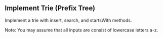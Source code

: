 Implement Trie (Prefix Tree) 
---


Implement a trie with insert, search, and startsWith methods.



Note:
You may assume that all inputs are consist of lowercase letters a-z.



